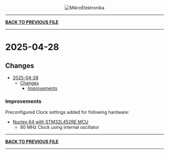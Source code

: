 
<p align="center">
  <img src="http://www.mikroe.com/img/designs/beta/logo_small.png?raw=true" alt="MikroElektronika"/>
</p>

---

**[BACK TO PREVIOUS FILE](../changelog.md)**

---

# 2025-04-28

## Changes

- [2025-04-28](#2025-04-28)
  - [Changes](#changes)
    + [Improvements](#improvements)

### Improvements

Preconfigured Clock settings added for following hardware:

+ [Nucleo 64 with STM32L452RE MCU](https://www.st.com/content/st_com/en/products/evaluation-tools/product-evaluation-tools/mcu-mpu-eval-tools/stm32-mcu-mpu-eval-tools/stm32-nucleo-boards/nucleo-l452re.html)
  + 80 MHz Clock using internal oscillator

---

**[BACK TO PREVIOUS FILE](../changelog.md)**

---

